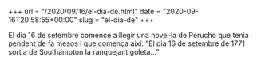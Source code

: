 +++
url = "/2020/09/16/el-dia-de.html"
date = "2020-09-16T20:58:55+00:00"
slug = "el-dia-de"
+++

El dia 16 de setembre comence a llegir una novel·la de Perucho que tenia pendent de fa mesos i que comença així: ”El dia 16 de setembre de 1771 sortia de Southampton la ranquejant goleta…”
